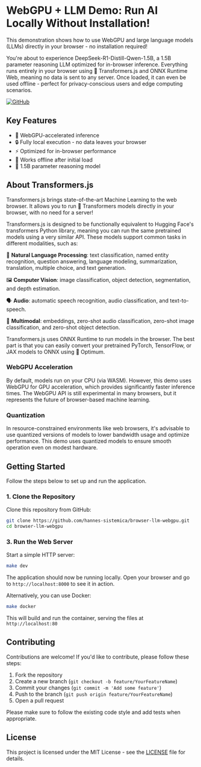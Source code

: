 # WebGPU + LLM Demo: Run AI Locally Without Installation!

This demonstration shows how to use WebGPU and large language models (LLMs) directly in your browser - no installation required!

You're about to experience DeepSeek-R1-Distill-Qwen-1.5B, a 1.5B parameter reasoning LLM optimized for in-browser inference. Everything runs entirely in your browser using 🤗 Transformers.js and ONNX Runtime Web, meaning no data is sent to any server. Once loaded, it can even be used offline - perfect for privacy-conscious users and edge computing scenarios.

[![GitHub](https://img.shields.io/badge/GitHub-Source_Code-blue)](https://github.com/hannes-sistemica/browser-llm-webgpu)

## Key Features
- 🚀 WebGPU-accelerated inference
- 🔒 Fully local execution - no data leaves your browser
- ⚡ Optimized for in-browser performance
- 📴 Works offline after initial load
- 🤖 1.5B parameter reasoning model

## About Transformers.js
Transformers.js brings state-of-the-art Machine Learning to the web browser. It allows you to run 🤗 Transformers models directly in your browser, with no need for a server!

Transformers.js is designed to be functionally equivalent to Hugging Face's transformers Python library, meaning you can run the same pretrained models using a very similar API. These models support common tasks in different modalities, such as:

📝 **Natural Language Processing**: text classification, named entity recognition, question answering, language modeling, summarization, translation, multiple choice, and text generation.

🖼️ **Computer Vision**: image classification, object detection, segmentation, and depth estimation.

🗣️ **Audio**: automatic speech recognition, audio classification, and text-to-speech.

🐙 **Multimodal**: embeddings, zero-shot audio classification, zero-shot image classification, and zero-shot object detection.

Transformers.js uses ONNX Runtime to run models in the browser. The best part is that you can easily convert your pretrained PyTorch, TensorFlow, or JAX models to ONNX using 🤗 Optimum.

### WebGPU Acceleration
By default, models run on your CPU (via WASM). However, this demo uses WebGPU for GPU acceleration, which provides significantly faster inference times. The WebGPU API is still experimental in many browsers, but it represents the future of browser-based machine learning.

### Quantization
In resource-constrained environments like web browsers, it's advisable to use quantized versions of models to lower bandwidth usage and optimize performance. This demo uses quantized models to ensure smooth operation even on modest hardware.

## Getting Started

Follow the steps below to set up and run the application.

### 1. Clone the Repository

Clone this repository from GitHub:

```sh
git clone https://github.com/hannes-sistemica/browser-llm-webgpu.git
cd browser-llm-webgpu
```

### 3. Run the Web Server

Start a simple HTTP server:

```sh
make dev
```

The application should now be running locally. Open your browser and go to `http://localhost:8000` to see it in action.

Alternatively, you can use Docker:

```sh
make docker
```

This will build and run the container, serving the files at `http://localhost:80`

## Contributing

Contributions are welcome! If you'd like to contribute, please follow these steps:

1. Fork the repository
2. Create a new branch (`git checkout -b feature/YourFeatureName`)
3. Commit your changes (`git commit -m 'Add some feature'`)
4. Push to the branch (`git push origin feature/YourFeatureName`)
5. Open a pull request

Please make sure to follow the existing code style and add tests when appropriate.

## License

This project is licensed under the MIT License - see the [LICENSE](LICENSE) file for details.
